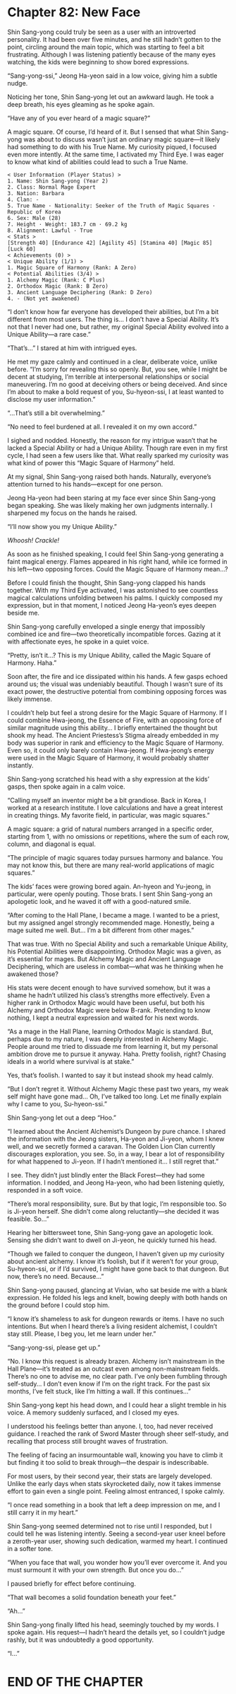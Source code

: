 # Chapter 82: New Face

Shin Sang-yong could truly be seen as a user with an introverted personality. It had been over five minutes, and he still hadn’t gotten to the point, circling around the main topic, which was starting to feel a bit frustrating. Although I was listening patiently because of the many eyes watching, the kids were beginning to show bored expressions.

“Sang-yong-ssi,” Jeong Ha-yeon said in a low voice, giving him a subtle nudge.

Noticing her tone, Shin Sang-yong let out an awkward laugh. He took a deep breath, his eyes gleaming as he spoke again.

“Have any of you ever heard of a magic square?”

A magic square. Of course, I’d heard of it. But I sensed that what Shin Sang-yong was about to discuss wasn’t just an ordinary magic square—it likely had something to do with his True Name. My curiosity piqued, I focused even more intently. At the same time, I activated my Third Eye. I was eager to know what kind of abilities could lead to such a True Name.

```
< User Information (Player Status) >
1. Name: Shin Sang-yong (Year 2)
2. Class: Normal Mage Expert
3. Nation: Barbara
4. Clan: -
5. True Name · Nationality: Seeker of the Truth of Magic Squares · Republic of Korea
6. Sex: Male (28)
7. Height · Weight: 183.7 cm · 69.2 kg
8. Alignment: Lawful · True
< Stats >
[Strength 40] [Endurance 42] [Agility 45] [Stamina 40] [Magic 85] [Luck 60]
< Achievements (0) >
< Unique Ability (1/1) >
1. Magic Square of Harmony (Rank: A Zero)
< Potential Abilities (3/4) >
1. Alchemy Magic (Rank: C Plus)
2. Orthodox Magic (Rank: B Zero)
3. Ancient Language Deciphering (Rank: D Zero)
4. - (Not yet awakened)
```

“I don’t know how far everyone has developed their abilities, but I’m a bit different from most users. The thing is… I don’t have a Special Ability. It’s not that I never had one, but rather, my original Special Ability evolved into a Unique Ability—a rare case.”

“That’s…” I stared at him with intrigued eyes.

He met my gaze calmly and continued in a clear, deliberate voice, unlike before. “I’m sorry for revealing this so openly. But, you see, while I might be decent at studying, I’m terrible at interpersonal relationships or social maneuvering. I’m no good at deceiving others or being deceived. And since I’m about to make a bold request of you, Su-hyeon-ssi, I at least wanted to disclose my user information.”

“…That’s still a bit overwhelming.”

“No need to feel burdened at all. I revealed it on my own accord.”

I sighed and nodded. Honestly, the reason for my intrigue wasn’t that he lacked a Special Ability or had a Unique Ability. Though rare even in my first cycle, I had seen a few users like that. What really sparked my curiosity was what kind of power this “Magic Square of Harmony” held.

At my signal, Shin Sang-yong raised both hands. Naturally, everyone’s attention turned to his hands—except for one person.

Jeong Ha-yeon had been staring at my face ever since Shin Sang-yong began speaking. She was likely making her own judgments internally. I sharpened my focus on the hands he raised.

“I’ll now show you my Unique Ability.”

*Whoosh! Crackle!*

As soon as he finished speaking, I could feel Shin Sang-yong generating a faint magical energy. Flames appeared in his right hand, while ice formed in his left—two opposing forces. Could the Magic Square of Harmony mean…?

Before I could finish the thought, Shin Sang-yong clapped his hands together. With my Third Eye activated, I was astonished to see countless magical calculations unfolding between his palms. I quickly composed my expression, but in that moment, I noticed Jeong Ha-yeon’s eyes deepen beside me.

Shin Sang-yong carefully enveloped a single energy that impossibly combined ice and fire—two theoretically incompatible forces. Gazing at it with affectionate eyes, he spoke in a quiet voice.

“Pretty, isn’t it…? This is my Unique Ability, called the Magic Square of Harmony. Haha.”

Soon after, the fire and ice dissipated within his hands. A few gasps echoed around us; the visual was undeniably beautiful. Though I wasn’t sure of its exact power, the destructive potential from combining opposing forces was likely immense.

I couldn’t help but feel a strong desire for the Magic Square of Harmony. If I could combine Hwa-jeong, the Essence of Fire, with an opposing force of similar magnitude using this ability… I briefly entertained the thought but shook my head. The Ancient Priestess’s Stigma already embedded in my body was superior in rank and efficiency to the Magic Square of Harmony. Even so, it could only barely contain Hwa-jeong. If Hwa-jeong’s energy were used in the Magic Square of Harmony, it would probably shatter instantly.

Shin Sang-yong scratched his head with a shy expression at the kids’ gasps, then spoke again in a calm voice.

“Calling myself an inventor might be a bit grandiose. Back in Korea, I worked at a research institute. I love calculations and have a great interest in creating things. My favorite field, in particular, was magic squares.”

A magic square: a grid of natural numbers arranged in a specific order, starting from 1, with no omissions or repetitions, where the sum of each row, column, and diagonal is equal.

“The principle of magic squares today pursues harmony and balance. You may not know this, but there are many real-world applications of magic squares.”

The kids’ faces were growing bored again. An-hyeon and Yu-jeong, in particular, were openly pouting. Those brats. I sent Shin Sang-yong an apologetic look, and he waved it off with a good-natured smile.

“After coming to the Hall Plane, I became a mage. I wanted to be a priest, but my assigned angel strongly recommended mage. Honestly, being a mage suited me well. But… I’m a bit different from other mages.”

That was true. With no Special Ability and such a remarkable Unique Ability, his Potential Abilities were disappointing. Orthodox Magic was a given, as it’s essential for mages. But Alchemy Magic and Ancient Language Deciphering, which are useless in combat—what was he thinking when he awakened those?

His stats were decent enough to have survived somehow, but it was a shame he hadn’t utilized his class’s strengths more effectively. Even a higher rank in Orthodox Magic would have been useful, but both his Alchemy and Orthodox Magic were below B-rank. Pretending to know nothing, I kept a neutral expression and waited for his next words.

“As a mage in the Hall Plane, learning Orthodox Magic is standard. But, perhaps due to my nature, I was deeply interested in Alchemy Magic. People around me tried to dissuade me from learning it, but my personal ambition drove me to pursue it anyway. Haha. Pretty foolish, right? Chasing ideals in a world where survival is at stake.”

Yes, that’s foolish. I wanted to say it but instead shook my head calmly.

“But I don’t regret it. Without Alchemy Magic these past two years, my weak self might have gone mad… Oh, I’ve talked too long. Let me finally explain why I came to you, Su-hyeon-ssi.”

Shin Sang-yong let out a deep “Hoo.”

“I learned about the Ancient Alchemist’s Dungeon by pure chance. I shared the information with the Jeong sisters, Ha-yeon and Ji-yeon, whom I knew well, and we secretly formed a caravan. The Golden Lion Clan currently discourages exploration, you see. So, in a way, I bear a lot of responsibility for what happened to Ji-yeon. If I hadn’t mentioned it… I still regret that.”

I see. They didn’t just blindly enter the Black Forest—they had some information. I nodded, and Jeong Ha-yeon, who had been listening quietly, responded in a soft voice.

“There’s moral responsibility, sure. But by that logic, I’m responsible too. So is Ji-yeon herself. She didn’t come along reluctantly—she decided it was feasible. So…”

Hearing her bittersweet tone, Shin Sang-yong gave an apologetic look. Sensing she didn’t want to dwell on Ji-yeon, he quickly turned his head.

“Though we failed to conquer the dungeon, I haven’t given up my curiosity about ancient alchemy. I know it’s foolish, but if it weren’t for your group, Su-hyeon-ssi, or if I’d survived, I might have gone back to that dungeon. But now, there’s no need. Because…”

Shin Sang-yong paused, glancing at Vivian, who sat beside me with a blank expression. He folded his legs and knelt, bowing deeply with both hands on the ground before I could stop him.

“I know it’s shameless to ask for dungeon rewards or items. I have no such intentions. But when I heard there’s a living resident alchemist, I couldn’t stay still. Please, I beg you, let me learn under her.”

“Sang-yong-ssi, please get up.”

“No. I know this request is already brazen. Alchemy isn’t mainstream in the Hall Plane—it’s treated as an outcast even among non-mainstream fields. There’s no one to advise me, no clear path. I’ve only been fumbling through self-study… I don’t even know if I’m on the right track. For the past six months, I’ve felt stuck, like I’m hitting a wall. If this continues…”

Shin Sang-yong kept his head down, and I could hear a slight tremble in his voice. A memory suddenly surfaced, and I closed my eyes.

I understood his feelings better than anyone. I, too, had never received guidance. I reached the rank of Sword Master through sheer self-study, and recalling that process still brought waves of frustration.

The feeling of facing an insurmountable wall, knowing you have to climb it but finding it too solid to break through—the despair is indescribable.

For most users, by their second year, their stats are largely developed. Unlike the early days when stats skyrocketed daily, now it takes immense effort to gain even a single point. Feeling almost entranced, I spoke calmly.

“I once read something in a book that left a deep impression on me, and I still carry it in my heart.”

Shin Sang-yong seemed determined not to rise until I responded, but I could tell he was listening intently. Seeing a second-year user kneel before a zeroth-year user, showing such dedication, warmed my heart. I continued in a softer tone.

“When you face that wall, you wonder how you’ll ever overcome it. And you must surmount it with your own strength. But once you do…”

I paused briefly for effect before continuing.

“That wall becomes a solid foundation beneath your feet.”

“Ah…”

Shin Sang-yong finally lifted his head, seemingly touched by my words. I spoke again. His request—I hadn’t heard the details yet, so I couldn’t judge rashly, but it was undoubtedly a good opportunity.

“I…”

# END OF THE CHAPTER